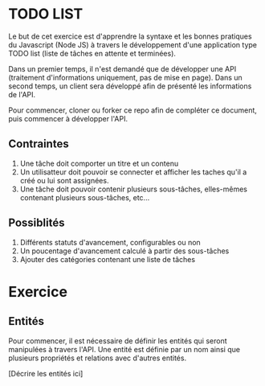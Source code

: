 # TODO LIST

Le but de cet exercice est d'apprendre la syntaxe et les bonnes pratiques du Javascript (Node JS) à travers le développement d'une application type TODO list (liste de tâches en attente et terminées).

Dans un premier temps, il n'est demandé que de développer une API (traitement d'informations uniquement, pas de mise en page). Dans un second temps, un client sera développé afin de présenté les informations de l'API.

Pour commencer, cloner ou forker ce repo afin de compléter ce document, puis commencer à développer l'API.

## Contraintes

1. Une tâche doit comporter un titre et un contenu
2. Un utilisatteur doit pouvoir se connecter et afficher les taches qu'il a créé ou lui sont assignées.
3. Une tâche doit pouvoir contenir plusieurs sous-tâches, elles-mêmes contenant plusieurs sous-tâches, etc...

## Possiblités

1. Différents statuts d'avancement, configurables ou non
2. Un poucentage d'avancement calculé à partir des sous-tâches
3. Ajouter des catégories contenant une liste de tâches

# Exercice

## Entités

Pour commencer, il est nécessaire de définir les entités qui seront manipulées à travers l'API.
Une entité est définie par un nom ainsi que plusieurs propriétés et relations avec d'autres entités.

[Décrire les entités ici]